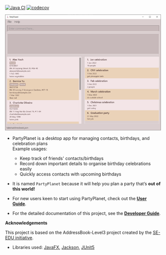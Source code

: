 [![Java CI](https://github.com/AY2021S2-CS2103-W16-3/tp/actions/workflows/gradle.yml/badge.svg)](https://github.com/AY2021S2-CS2103-W16-3/tp/actions/workflows/gradle.yml)
[![codecov](https://codecov.io/gh/AY2021S2-CS2103-W16-3/tp/branch/master/graph/badge.svg)](https://codecov.io/gh/AY2021S2-CS2103-W16-3/tp)

![Ui](docs/images/Ui.png)

* PartyPlanet is a desktop app for managing contacts, birthdays, and celebration plans<br>
  Example usages:
  * Keep track of friends' contacts/birthdays
  * Record down important details to organise birthday celebrations easily
  * Quickly access contacts with upcoming birthdays

* It is named `PartyPlanet` because it will help you plan a party that’s **out of this world!**
* For new users keen to start using PartyPlanet, check out the **[User Guide](docs/UserGuide.md)**.
* For the detailed documentation of this project, see the **[Developer Guide](docs/DeveloperGuide.md)**.

**Acknowledgements**

This project is based on the AddressBook-Level3 project created by the [SE-EDU initiative](https://se-education.org).

* Libraries used: [JavaFX](https://openjfx.io/), [Jackson](https://github.com/FasterXML/jackson), [JUnit5](https://github.com/junit-team/junit5)
